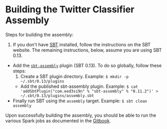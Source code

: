 # Building the Twitter Classifier Assembly

Steps for building the assembly:

1. If you don't have [SBT](http://www.scala-sbt.org/) installed, follow the instructions on the SBT website.  The remaining instructions, below, assume you are using SBT 0.13. 
* Add the [`sbt-assembly`](https://github.com/sbt/sbt-assembly) plugin (SBT 0.13).  To do so globally, follow these steps:
  1. Create a SBT plugin directory.  Example: `$ mkdir -p ~/.sbt/0.13/plugins`
  * Add the published sbt-assembly plugin.  Example: `$ cat 'addSbtPlugin("com.eed3si9n" % "sbt-assembly" % "0.11.2")' > ~/.sbt/0.13/plugins/assembly.sbt`
* Finally run SBT using the `assembly` target.  Example: `$ sbt clean assembly`

Upon successfully building the assembly, you should be able to run the various Spark jobs as documented in the [Gitbook](https://www.gitbook.io/read/book/databricks/databricks-spark-reference-applications).
